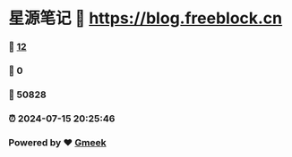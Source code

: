 # 星源笔记 :link: https://blog.freeblock.cn 
### :page_facing_up: [12](https://blog.freeblock.cn/tag.html) 
### :speech_balloon: 0 
### :hibiscus: 50828 
### :alarm_clock: 2024-07-15 20:25:46 
### Powered by :heart: [Gmeek](https://github.com/Meekdai/Gmeek)
